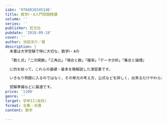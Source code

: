 ```yaml
---
isbn: '9784010345146'
title: 数学Ⅰ・A入門問題精講
volume: ''
series: ''
publisher: 旺文社
pubdate: '2018-09-18'
cover: ''
author: 池田洋介／著
description: |
  本書は大学受験で特に大切な，数学Ⅰ・Aの

  「数と式」「二次関数」「三角比」「場合と数」「確率」「データ分析」「集合と論理」

  に的を絞って，これらの基礎・基本を徹解説した演習書です。

  いきなり例題に入るのではなく，その単元の考え方，公式などを詳しく，出来るだけやわらかく講義します。

  受験準備などに最適です。
price: '1100'
genre: ''
target: 学参II(高校)
format: 全集・双書
content: 数学

---
```

